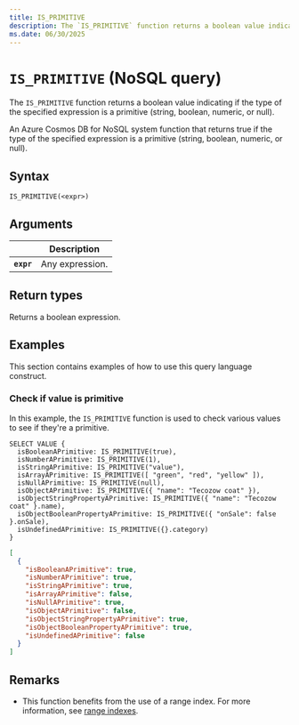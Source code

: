 ```yaml
---
title: IS_PRIMITIVE
description: The `IS_PRIMITIVE` function returns a boolean value indicating if the type of the specified expression is a primitive (string, boolean, numeric, or null).
ms.date: 06/30/2025
---
```


# `IS_PRIMITIVE` (NoSQL query)

The `IS_PRIMITIVE` function returns a boolean value indicating if the type of the specified expression is a primitive (string, boolean, numeric, or null).

An Azure Cosmos DB for NoSQL system function that returns true if the type of the specified expression is a primitive (string, boolean, numeric, or null).

## Syntax

```nosql
IS_PRIMITIVE(<expr>)
```

## Arguments

| | Description |
| --- | --- |
| **`expr`** | Any expression. |

## Return types

Returns a boolean expression.

## Examples

This section contains examples of how to use this query language construct.

### Check if value is primitive

In this example, the `IS_PRIMITIVE` function is used to check various values to see if they're a primitive.

```nosql
SELECT VALUE {
  isBooleanAPrimitive: IS_PRIMITIVE(true),
  isNumberAPrimitive: IS_PRIMITIVE(1),
  isStringAPrimitive: IS_PRIMITIVE("value"),
  isArrayAPrimitive: IS_PRIMITIVE([ "green", "red", "yellow" ]),
  isNullAPrimitive: IS_PRIMITIVE(null),
  isObjectAPrimitive: IS_PRIMITIVE({ "name": "Tecozow coat" }),
  isObjectStringPropertyAPrimitive: IS_PRIMITIVE({ "name": "Tecozow coat" }.name),
  isObjectBooleanPropertyAPrimitive: IS_PRIMITIVE({ "onSale": false }.onSale),
  isUndefinedAPrimitive: IS_PRIMITIVE({}.category)
}
```

```json
[
  {
    "isBooleanAPrimitive": true,
    "isNumberAPrimitive": true,
    "isStringAPrimitive": true,
    "isArrayAPrimitive": false,
    "isNullAPrimitive": true,
    "isObjectAPrimitive": false,
    "isObjectStringPropertyAPrimitive": true,
    "isObjectBooleanPropertyAPrimitive": true,
    "isUndefinedAPrimitive": false
  }
]
```

## Remarks

- This function benefits from the use of a range index. For more information, see [range indexes](/azure/cosmos-db/index-policy#includeexclude-strategy).
